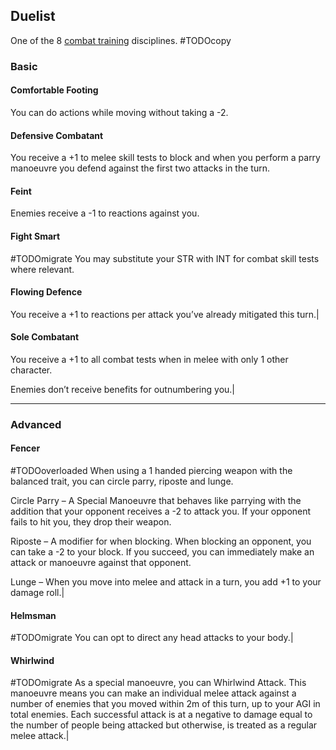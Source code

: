## Duelist
One of the 8 [combat training](Combat-Training) disciplines.
#TODOcopy 

### Basic

#### Comfortable Footing
You can do actions while moving without taking a -2.

#### Defensive Combatant
You receive a +1 to melee skill tests to block and when you perform a parry manoeuvre you defend against the first two attacks in the turn.

#### Feint
Enemies receive a -1 to reactions against you.

#### Fight Smart
#TODOmigrate 
You may substitute your STR with INT for combat skill tests where relevant.

#### Flowing Defence
You receive a +1 to reactions per attack you’ve already mitigated this turn.|

#### Sole Combatant
You receive a +1 to all combat tests when in melee with only 1 other character.

Enemies don’t receive benefits for outnumbering you.|


---
### Advanced

#### Fencer
#TODOoverloaded 
When using a 1 handed piercing weapon with the balanced trait, you can circle parry, riposte and lunge.

Circle Parry – A Special Manoeuvre that behaves like parrying with the addition that your opponent receives a -2 to attack you. If your opponent fails to hit you, they drop their weapon.

Riposte – A modifier for when blocking. When blocking an opponent, you can take a -2 to your block. If you succeed, you can immediately make an attack or manoeuvre against that opponent.

Lunge – When you move into melee and attack in a turn, you add +1 to your damage roll.|

#### Helmsman
#TODOmigrate 
You can opt to direct any head attacks to your body.|

#### Whirlwind
#TODOmigrate 
As a special manoeuvre, you can Whirlwind Attack. This manoeuvre means you can make an individual melee attack against a number of enemies that you moved within 2m of this turn, up to your AGI in total enemies. Each successful attack is at a negative to damage equal to the number of people being attacked but otherwise, is treated as a regular melee attack.|
